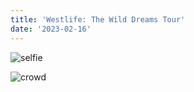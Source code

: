 ```yaml
---
title: 'Westlife: The Wild Dreams Tour'
date: '2023-02-16'
---
```


![selfie](/images/posts/shows/westlife2023/selfie.JPG)

![crowd](/images/posts/shows/westlife2023/crowd.JPG)

